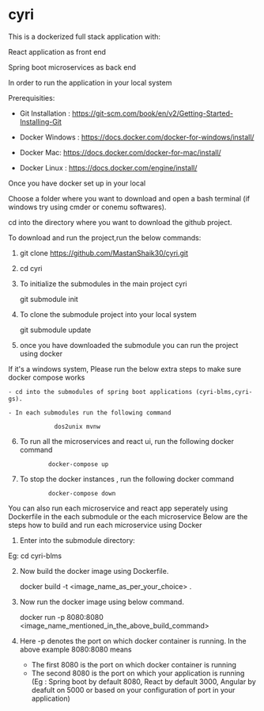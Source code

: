 # cyri
This is a dockerized full stack application with:

React application as front end

Spring boot microservices as back end

In order to run the application in your local system

Prerequisities:

- Git Installation : https://git-scm.com/book/en/v2/Getting-Started-Installing-Git

- Docker Windows : https://docs.docker.com/docker-for-windows/install/

- Docker Mac: https://docs.docker.com/docker-for-mac/install/

- Docker Linux : https://docs.docker.com/engine/install/

Once you have docker set up in your local

Choose a folder where you want to download and open a bash terminal (if windows try using cmder or conemu softwares).

cd into the directory where you want to download the github project.

To download and run the project,run the below commands:

1) git clone https://github.com/MastanShaik30/cyri.git

2) cd cyri

3) To initialize the submodules in the main project cyri

     git submodule init

4) To clone the submodule project into your local system

     git submodule update

5) once you have downloaded the submodule you can run the project using docker


If it's a windows system, Please run the below extra steps to make sure docker compose works

    - cd into the submodules of spring boot applications (cyri-blms,cyri-gs).
    
    - In each submodules run the following command
    
                 dos2unix mvnw
    

6) To run all the microservices and react ui, run the following docker command

               docker-compose up
               
7) To stop the docker instances , run the following docker command

               docker-compose down
               
You can also run each microservice and react app seperately using Dockerfile in the each submodule or the each microservice
Below are the steps how to build and run each microservice using Docker

1) Enter into the submodule directory:

  Eg: cd cyri-blms
  
2) Now build the docker image using Dockerfile.

    docker build -t <image_name_as_per_your_choice> .
    
3) Now run the docker image using below command.

    docker run -p 8080:8080 <image_name_mentioned_in_the_above_build_command>
    
4) Here -p denotes the port on which docker container is running. In the above example 8080:8080 means
   - The first 8080 is the port on which docker container is running
   - The second 8080 is the port on which your application is running (Eg : Spring boot by default 8080, React by default 3000, Angular       by deafult on 5000 or based on your configuration of port in your application)
   
   
 


